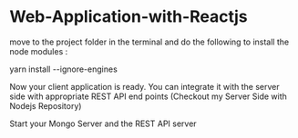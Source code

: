 # Web-Application-with-Reactjs
move to the project folder in the terminal and do the following to install the node modules :

yarn install --ignore-engines

Now your client application is ready. 
You can integrate it with the server side with appropriate REST API end points (Checkout my Server Side with Nodejs Repository)

Start your Mongo Server and the REST API server

